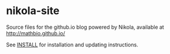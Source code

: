 nikola-site
===========

Source files for the github.io blog powered by Nikola, available at http://mathbio.github.io/

See [INSTALL](INSTALL.md) for installation and updating instructions.
